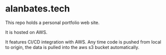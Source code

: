 # alanbates.tech

This repo holds a personal portfolio web site.

It is hosted on AWS.

It features CI/CD integration with AWS.  Any time code is pushed from local to origin, the data is pulled into the aws s3 bucket automatically.

